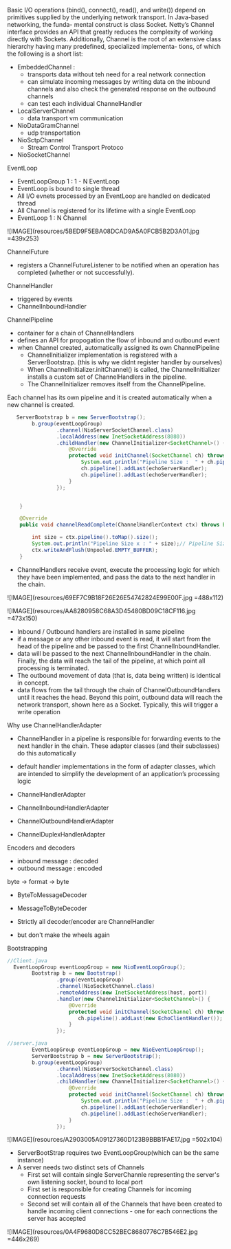 Basic I/O operations (bind(), connect(), read(), and write()) depend on primitives supplied by the underlying network transport. In Java-based networking, the funda- mental construct is class Socket. Netty’s Channel interface provides an API that greatly reduces the complexity of working directly with Sockets. Additionally, Channel is the root of an extensive class hierarchy having many predefined, specialized implementa- tions, of which the following is a short list:

- EmbeddedChannel : 
  - transports data without teh need for a real network connection
  - can simulate incoming messages by writing data on the inbound channels and also check the generated response on the outbound channels
  - can test each individual ChannelHandler  
- LocalServerChannel
  - data transport vm communication
- NioDataGramChannel
  - udp transportation
- NioSctpChannel
  - Stream Control Transport Protoco
- NioSocketChannel



EventLoop 

- EventLoopGroup 1 : 1 - N EventLoop
- EventLoop is bound to single thread
- All I/O evnets processed by an EventLoop are handled on dedicated thread
- All Channel is registered for its lifetime with a single EventLoop
- EventLoop 1  : N Channel



![IMAGE](resources/5BED9F5EBA08DCAD9A5A0FCB5B2D3A01.jpg =439x253)




ChannelFuture

- registers a ChannelFutureListener to be notified when an operation has completed (whether or not successfully).


ChannelHandler 
- triggered by events
- ChannelInboundHandler 


ChannelPipeline
- container for a chain of ChannelHandlers 
- defines an API for propogation the flow of inbound and outbound event
- when Channel created, automatically assigned its own ChannelPipeline
  -  ChannelInitializer implementation is registered with a ServerBootstrap. (this is why we didnt register handler by ourselves)
  - When ChannelInitializer.initChannel() is called, the ChannelInitializer
installs a custom set of ChannelHandlers in the pipeline.
  - The ChannelInitializer removes itself from the ChannelPipeline.
  
 
 
Each channel has its own pipeline and it is created automatically when a new channel is created.

```java
   ServerBootstrap b = new ServerBootstrap();
        b.group(eventLoopGroup)
                .channel(NioServerSocketChannel.class)
                .localAddress(new InetSocketAddress(8080))
                .childHandler(new ChannelInitializer<SocketChannel>() {
                    @Override
                    protected void initChannel(SocketChannel ch) throws Exception {
                        System.out.println("Pipeline Size :  " + ch.pipeline().toMap().size()); // Pipeline Size : 1
                        ch.pipeline().addLast(echoServerHandler);
                        ch.pipeline().addLast(echoServerHandler);
                    }
                });
```

```java

    }

    @Override
    public void channelReadComplete(ChannelHandlerContext ctx) throws Exception {

        int size = ctx.pipeline().toMap().size();
        System.out.println("Pipeline Size x : " + size);// Pipeline Size x : 2 
        ctx.writeAndFlush(Unpooled.EMPTY_BUFFER);
    }

```

- ChannelHandlers receive event, execute the processing logic for which they have been implemented, and pass the data to the next handler in the chain.



![IMAGE](resources/69EF7C9B18F26E26E54742824E99E00F.jpg =488x112)


![IMAGE](resources/AA8280958C68A3D45480BD09C18CF116.jpg =473x150)

- Inbound / Outbound handlers are installed in same pipeline
- if a message or any other inbound event is read, it will start from the head of the pipeline and be passed to the first ChannelInboundHandler.
- data will be passed to the next ChannelInboundHandler in the chain. Finally, the data will reach the tail of the pipeline, at which point all processing is terminated.
-  The outbound movement of data (that is, data being written) is identical in concept.
- data flows from the tail through the chain of ChannelOutboundHandlers until it reaches the head. Beyond this point, outbound data will reach the network transport, shown here as a Socket. Typically, this will trigger a write operation


Why use ChannelHandlerAdapter

- ChannelHandler in a pipeline is responsible for forwarding events to the next handler in the chain. These adapter classes (and their subclasses) do this automatically
- default handler implementations in the form of adapter classes, which are intended to simplify the development of an application’s processing logic

- ChannelHandlerAdapter
- ChannelInboundHandlerAdapter 
- ChannelOutboundHandlerAdapter
- ChannelDuplexHandlerAdapter



Encoders and decoders

- inbound message : decoded 
- outbound message : encoded

byte -> format -> byte

- ByteToMessageDecoder 
- MessageToByteDecoder

- Strictly all decoder/encoder are ChannelHandler
- but don't make the wheels again



Bootstrapping

```java
//Client.java
  EventLoopGroup eventLoopGroup = new NioEventLoopGroup();
        Bootstrap b = new Bootstrap()
                .group(eventLoopGroup)
                .channel(NioSocketChannel.class)
                .remoteAddress(new InetSocketAddress(host, port))
                .handler(new ChannelInitializer<SocketChannel>() {
                    @Override
                    protected void initChannel(SocketChannel ch) throws Exception {
                       ch.pipeline().addLast(new EchoClientHandler());
                    }
                });
```

```java
//server.java
        EventLoopGroup eventLoopGroup = new NioEventLoopGroup();
        ServerBootstrap b = new ServerBootstrap();
        b.group(eventLoopGroup)
                .channel(NioServerSocketChannel.class)
                .localAddress(new InetSocketAddress(8080))
                .childHandler(new ChannelInitializer<SocketChannel>() {
                    @Override
                    protected void initChannel(SocketChannel ch) throws Exception {
                        System.out.println("Pipeline Size :  " + ch.pipeline().toMap().size());
                        ch.pipeline().addLast(echoServerHandler);
                        ch.pipeline().addLast(echoServerHandler);
                    }
                });

```


![IMAGE](resources/A2903005A09127360D123B9BBB1FAE17.jpg =502x104)

- ServerBootStrap requires two EventLoopGroup(which can be the same instance) 
- A server needs two distinct sets of Channels 
  - First set will contain single ServerChannle representing the server's own listening socket, bound to local port
  - First set is responsible for creating Channels for incoming connection requests
  - Second  set will contain all of the Channels that have been created to handle incoming client connections - one for each connections the server has accepted 
  
![IMAGE](resources/0A4F9680D8CC52BEC8680776C7B546E2.jpg =446x269)